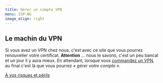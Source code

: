 ```yaml
---
title: Gérer un compte VPN
menu: ISP-NG
image_align: right
---
```


## Le machin du VPN

Si vous avez un VPN chez nous, c'est avec ce site que vous pourrez renouveller votre certificat. **Attention** … nous le savons, c'est un peu bancal et un jour il y aura mieux. En attendant, lorsque vous [commandez un VPN](https://neutrinet.be/vpn/commander), au final c'est là que vous pourrez _« gérer votre compte »_.

[À vos risques et périls](https://github.com/Neutrinet/site-neutrinet-beta?classes=btn,btn-primary,btn-lg)
